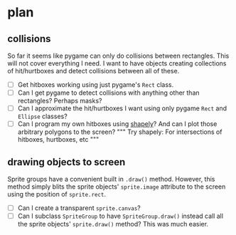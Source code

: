 # plan
## collisions 
So far it seems like pygame can only do collisions between rectangles. This will not cover everything I need. I want to have objects creating collections of hit/hurtboxes and detect collisions between all of these. 

- [ ] Get hitboxes working using just pygame's `Rect` class.
- [ ] Can I get pygame to detect collisions with anything other than rectangles? Perhaps masks? 
- [ ] Can I approximate the hit/hurtboxes I want using only pygame `Rect` and `Ellipse` classes? 
- [ ] Can I program my own hitboxes using [shapely](https://shapely.readthedocs.io/en/latest/manual.html)? And can I plot those arbitrary polygons to the screen? 
"""
Try shapely: 
For intersections of hitboxes, hurtboxes, etc
"""

## drawing objects to screen
Sprite groups have a convenient built in `.draw()` method. However, this method simply blits the sprite objects' `sprite.image` attribute to the screen using the position of `sprite.rect`. 

- [ ] Can I create a transparent `sprite.canvas`? 
- [ ] Can I subclass `SpriteGroup` to have `SpriteGroup.draw()` instead call all the sprite objects' `sprite.draw()` method? This was much easier.  